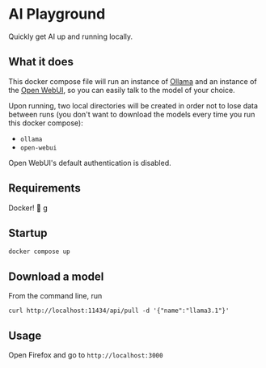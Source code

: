 # AI Playground

Quickly get AI up and running locally.

## What it does

This docker compose file will run an instance of [Ollama](https://ollama.com/) and an instance of the 
[Open WebUI](https://docs.openwebui.com/), so you can easily talk to the model of your choice.

Upon running, two local directories will be created in order not to lose data between runs (you don't
want to download the models every time you run this docker compose):

* `ollama`
* `open-webui`

Open WebUI's default authentication is disabled.

## Requirements

Docker! :rocket:
g
## Startup

```
docker compose up
```

## Download a model

From the command line, run
```
curl http://localhost:11434/api/pull -d '{"name":"llama3.1"}'
```

## Usage

Open Firefox and go to `http://localhost:3000`